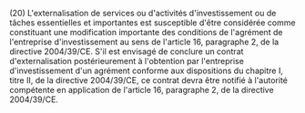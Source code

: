 (20) L'externalisation de services ou d'activités d'investissement ou de tâches essentielles et importantes est susceptible d'être considérée comme constituant une modification importante des conditions de l'agrément de l'entreprise d'investissement au sens de l'article 16, paragraphe 2, de la directive 2004/39/CE. S'il est envisagé de conclure un contrat d'externalisation postérieurement à l'obtention par l'entreprise d'investissement d'un agrément conforme aux dispositions du chapitre I, titre II, de la directive 2004/39/CE, ce contrat devra être notifié à l'autorité compétente en application de l'article 16, paragraphe 2, de la directive 2004/39/CE.